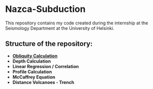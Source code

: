 # Nazca-Subduction

This repository contains my code created during the internship at the Seismology Department at the University of Helsinki.


## Structure of the repository:
* [**Obliquity Calculation**](https://www.google.com)
* **Depth Calculation**
* **Linear Regression / Correlation**
* **Profile Calculation**
* **McCaffrey Equation**
* **Distance Volcanoes - Trench**

